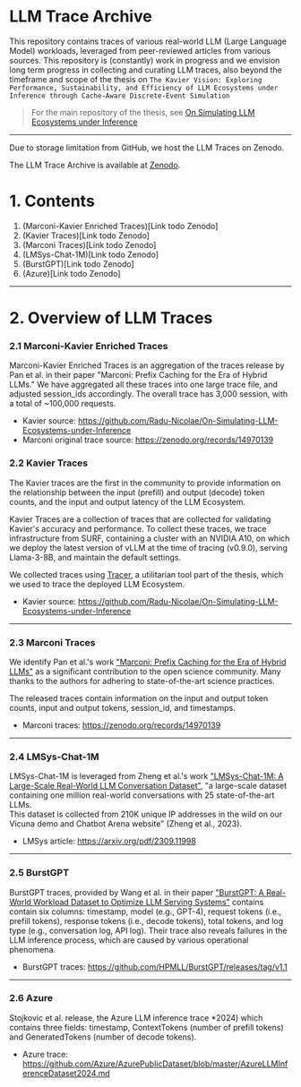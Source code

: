 # LLM Trace Archive

This repository contains traces of various real-world LLM (Large Language Model) workloads,
leveraged from peer-reviewed articles from various sources. This repository is (constantly) work in progress
and we envision long term progress in collecting and curating LLM traces, also beyond the timeframe and scope
of the thesis on `The Kavier Vision: Exploring Performance, Sustainability, and Efficiency of LLM Ecosystems under 
Inference through Cache-Aware Discrete-Event Simulation`

> For the main repository of the thesis,
> see [On Simulating LLM Ecosystems under Inference](https://github.com/Radu-Nicolae/On-Simulating-LLM-Ecosystems-under-Inference)

---

Due to storage limitation from GitHub, we host the LLM Traces on Zenodo.

The LLM Trace Archive is available at [Zenodo](https://zenodo.org/record/15858418).

# 1. Contents

1. (Marconi-Kavier Enriched Traces)[Link todo Zenodo]
2. (Kavier Traces)[Link todo Zenodo]
3. (Marconi Traces)[Link todo Zenodo]
4. (LMSys-Chat-1M)[Link todo Zenodo]
5. (BurstGPT)[Link todo Zenodo]
6. (Azure)[Link todo Zenodo]

---

# 2. Overview of LLM Traces

### 2.1 Marconi-Kavier Enriched Traces

Marconi-Kavier Enriched Traces is an aggregation of the traces release by Pan et al. in their paper
"Marconi: Prefix Caching for the Era of Hybrid LLMs." We have aggregated all these traces into one large trace file,
and adjusted session_ids accordingly. The overall trace has 3,000 session, with a total of ~100,000 requests.

- Kavier source: https://github.com/Radu-Nicolae/On-Simulating-LLM-Ecosystems-under-Inference
- Marconi original trace source: https://zenodo.org/records/14970139

### 2.2 Kavier Traces

The Kavier traces are the first in the community to provide information on the relationship between the input (prefill)
and output (decode) token counts, and the input and output latency of the LLM Ecosystem.

Kavier Traces are a collection of traces that are collected for validating Kavier's accuracy and performance.
To collect these traces, we trace infrastructure from SURF, containing a cluster with an NVIDIA A10,
on which we deploy the latest version of vLLM at the time of tracing (v0.9.0),
serving Llama-3-8B, and maintain the default settings.

We collected traces using [Tracer](https://github.com/atlarge-research/tracer), a utilitarian
tool part of the thesis, which we used to trace the deployed LLM Ecosystem.

- Kavier source: https://github.com/Radu-Nicolae/On-Simulating-LLM-Ecosystems-under-Inference

---

### 2.3 Marconi Traces

We identify Pan et al.'s work ["Marconi: Prefix Caching for the Era of Hybrid LLMs"](https://arxiv.org/abs/2411.19379)
as a significant contribution to the
open science community. Many thanks to the authors for adhering to state-of-the-art science practices.

The released traces contain information on the input and output token counts, input and output tokens, session_id, and
timestamps.

- Marconi traces: https://zenodo.org/records/14970139

---

### 2.4 LMSys-Chat-1M

LMSys-Chat-1M is leveraged from Zheng et al.'s
work ["LMSys-Chat-1M: A Large-Scale Real-World LLM Conversation Dataset"](https://arxiv.org/pdf/2309.11998),
"a large-scale dataset containing one million real-world conversations with 25 state-of-the-art LLMs.  
This dataset is collected from 210K unique IP addresses in the wild on our Vicuna demo and Chatbot Arena website" (Zheng
et al., 2023).

- LMSys article: https://arxiv.org/pdf/2309.11998

--- 

### 2.5 BurstGPT

BurstGPT traces, provided by Wang et al. in their paper ["BurstGPT: A Real-World Workload Dataset to
Optimize LLM Serving Systems"](https://arxiv.org/pdf/2401.17644) contains contain six columns: timestamp, model (e.g.,
GPT-4),
request tokens (i.e., prefill tokens), response tokens (i.e., decode tokens), total tokens, and log type
(e.g., conversation log, API log).
Their trace also reveals failures in the LLM inference process, which are caused by various operational phenomena.

- BurstGPT traces: https://github.com/HPMLL/BurstGPT/releases/tag/v1.1

---

### 2.6 Azure

Stojkovic et al. release, the Azure LLM inference trace *2024) which contains three fields: timestamp, ContextTokens
(number of prefill tokens) and GeneratedTokens (number of decode tokens).

- Azure trace: https://github.com/Azure/AzurePublicDataset/blob/master/AzureLLMInferenceDataset2024.md